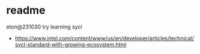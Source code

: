 # readme
eton@231030
try learning sycl

- https://www.intel.com/content/www/us/en/developer/articles/technical/sycl-standard-with-growing-ecosystem.html

